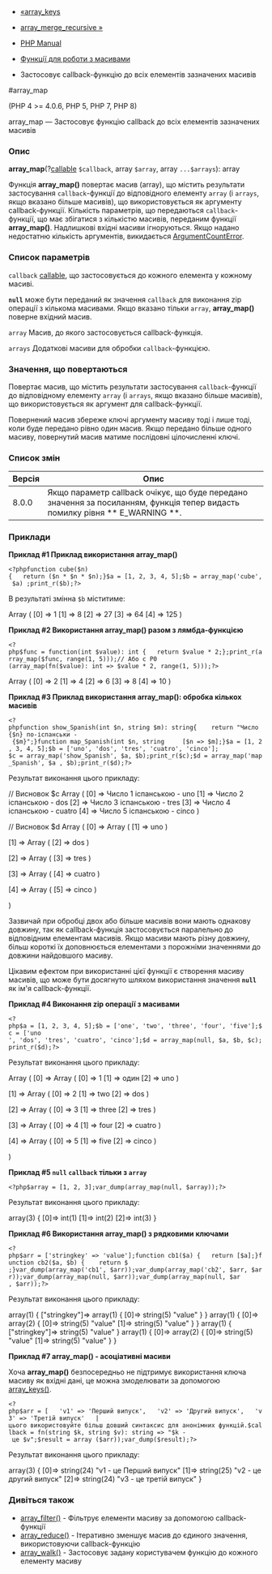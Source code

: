 - [«array_keys](function.array-keys.md)
- [array_merge_recursive »](function.array-merge-recursive.md)

- [PHP Manual](index.md)
- [Функції для роботи з масивами](ref.array.md)
- Застосовує callback-функцію до всіх елементів зазначених масивів

#array_map

(PHP 4 \>= 4.0.6, PHP 5, PHP 7, PHP 8)

array_map — Застосовує функцію callback до всіх елементів зазначених
масивів

### Опис

**array_map**(?[callable](language.types.callable.md) `$callback`,
array `$array`, array `...$arrays`): array

Функція **array_map()** повертає масив (array), що містить результати
застосування `callback`-функції до відповідного елементу `array` (і
`arrays`, якщо вказано більше масивів), що використовується як
аргументу callback-функції. Кількість параметрів, що передаються
`callback`-функції, що має збігатися з кількістю масивів, переданим
функції **array_map()**. Надлишкові вхідні масиви ігноруються. Якщо
надано недостатню кількість аргументів, викидається
[ArgumentCountError](class.argumentcounterror.md).

### Список параметрів

`callback`
[callable](language.types.callable.md), що застосовується до кожного елемента
у кожному масиві.

**`null`** може бути переданий як значення `callback` для
виконання zip операції з кількома масивами. Якщо вказано тільки
`array`, **array_map()** поверне вхідний масив.

`array`
Масив, до якого застосовується callback-функція.

`arrays`
Додаткові масиви для обробки `callback`-функцією.

### Значення, що повертаються

Повертає масив, що містить результати застосування `callback`-функції до
відповідному елементу `array` (і `arrays`, якщо вказано більше
масивів), що використовується як аргумент для callback-функції.

Повернений масив збереже ключі аргументу масиву тоді і лише
тоді, коли буде передано рівно один масив. Якщо передано більше одного
масиву, повернутий масив матиме послідовні цілочисленні
ключі.

### Список змін

| Версія | Опис                                                                                                                         |
|--------|------------------------------------------------------------------------------------------------------------------------------|
| 8.0.0  | Якщо параметр callback очікує, що буде передано значення за посиланням, функція тепер видасть помилку рівня ** E_WARNING **. |

### Приклади

**Приклад #1 Приклад використання **array_map()****

` <?phpfunction cube($n){   return ($n * $n * $n);}$a = [1, 2, 3, 4, 5];$b = array_map('cube', $a) ;print_r($b);?> `

В результаті змінна `$b` міститиме:

Array
(
[0] => 1
[1] => 8
[2] => 27
[3] => 64
[4] => 125
)

**Приклад #2 Використання **array_map()** разом з лямбда-функцією**

` <?php$func = function(int $value): int {   return $value * 2;};print_r(array_map($func, range(1, 5)));// Або с P0 (array_map(fn($value): int => $value * 2, range(1, 5)));?> `

Array
(
[0] => 2
[1] => 4
[2] => 6
[3] => 8
[4] => 10
)

**Приклад #3 Приклад використання **array_map()**: обробка кількох
масивів**

` <?phpfunction show_Spanish(int $n, string $m): string{    return "Число {$n} по-іспанськи - {$m}";}function map_Spanish(int $n, string     [$n => $m];}$a = [1, 2, 3, 4, 5];$b = ['uno', 'dos', 'tres', 'cuatro', 'cinco']; $c = array_map('show_Spanish', $a, $b);print_r($c);$d = array_map('map_Spanish', $a , $b);print_r($d);?> `

Результат виконання цього прикладу:

// Висновок $c
Array
(
[0] => Число 1 іспанською - uno
[1] => Число 2 іспанською - dos
[2] => Число 3 іспанською - tres
[3] => Число 4 іспанською - cuatro
[4] => Число 5 іспанською - cinco
)

// Висновок $d
Array
(
[0] => Array
(
[1] => uno
)

[1] => Array
(
[2] => dos
)

[2] => Array
(
[3] => tres
)

[3] => Array
(
[4] => cuatro
)

[4] => Array
(
[5] => cinco
)

)

Зазвичай при обробці двох або більше масивів вони мають однакову
довжину, так як callback-функція застосовується паралельно до
відповідним елементам масивів. Якщо масиви мають різну довжину,
більш короткі їх доповнюється елементами з порожніми значеннями до
довжини найдовшого масиву.

Цікавим ефектом при використанні цієї функції є створення
масиву масивів, що може бути досягнуто шляхом використання значення
**`null`** як ім'я callback-функції.

**Приклад #4 Виконання zip операції з масивами**

` <?php$a = [1, 2, 3, 4, 5];$b = ['one', 'two', 'three', 'four', 'five'];$c = ['uno ', 'dos', 'tres', 'cuatro', 'cinco'];$d = array_map(null, $a, $b, $c);print_r($d);?> `

Результат виконання цього прикладу:

Array
(
[0] => Array
(
[0] => 1
[1] => один
[2] => uno
)

[1] => Array
(
[0] => 2
[1] => two
[2] => dos
)

[2] => Array
(
[0] => 3
[1] => three
[2] => tres
)

[3] => Array
(
[0] => 4
[1] => four
[2] => cuatro
)

[4] => Array
(
[0] => 5
[1] => five
[2] => cinco
)

)

**Приклад #5 **`null`** `callback` тільки з `array`**

` <?php$array = [1, 2, 3];var_dump(array_map(null, $array));?> `

Результат виконання цього прикладу:

array(3) {
[0]=>
int(1)
[1]=>
int(2)
[2]=>
int(3)
}

**Приклад #6 Використання **array_map()** з рядковими ключами**

` <?php$arr = ['stringkey' => 'value'];function cb1($a) {   return [$a];}function cb2($a, $b) {    return $ ;}var_dump(array_map('cb1', $arr));var_dump(array_map('cb2', $arr, $arr));var_dump(array_map(null, $arr));var_dump(array_map(null, $ar , $arr));?> `

Результат виконання цього прикладу:

array(1) {
["stringkey"]=>
array(1) {
[0]=>
string(5) "value"
}
}
array(1) {
[0]=>
array(2) {
[0]=>
string(5) "value"
[1]=>
string(5) "value"
}
}
array(1) {
["stringkey"]=>
string(5) "value"
}
array(1) {
[0]=>
array(2) {
[0]=>
string(5) "value"
[1]=>
string(5) "value"
}
}

**Приклад #7 **array_map()** - асоціативні масиви**

Хоча **array_map()** безпосередньо не підтримує використання ключа
масиву як вхідні дані, це можна змоделювати за допомогою
[array_keys()](function.array-keys.md).

` <?php$arr = [   'v1' => 'Перший випуск',   'v2' => 'Другий випуск',   'v3' => 'Третій випуск'   | цього використовуйте більш довший синтаксис для анонімних функцій.$callback = fn(string $k, string $v): string => "$k - це $v";$result = array ($arr));var_dump($result);?> `

Результат виконання цього прикладу:

array(3) {
[0]=>
string(24) "v1 - це Перший випуск"
[1]=>
string(25) "v2 - це другий випуск"
[2]=>
string(24) "v3 - це третій випуск"
}

### Дивіться також

- [array_filter()](function.array-filter.md) - Фільтрує елементи
масиву за допомогою callback-функції
- [array_reduce()](function.array-reduce.md) - Ітеративно зменшує
масив до єдиного значення, використовуючи callback-функцію
- [array_walk()](function.array-walk.md) - Застосовує задану
користувачем функцію до кожного елементу масиву

